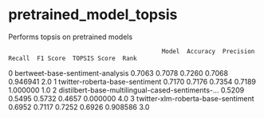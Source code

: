 # pretrained_model_topsis
Performs topsis on pretrained models

                                               Model  Accuracy  Precision  Recall  F1 Score  TOPSIS Score  Rank
0                   bertweet-base-sentiment-analysis    0.7063     0.7078  0.7260    0.7068      0.946941   2.0
1                     twitter-roberta-base-sentiment    0.7170     0.7176  0.7354    0.7189      1.000000   1.0
2  distilbert-base-multilingual-cased-sentiments-...    0.5209     0.5495  0.5732    0.4657      0.000000   4.0
3                 twitter-xlm-roberta-base-sentiment    0.6952     0.7117  0.7252    0.6926      0.908586   3.0



